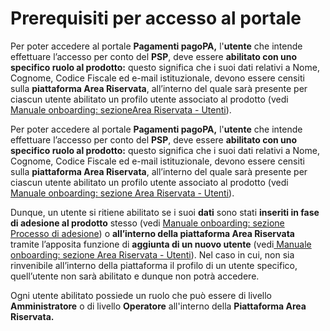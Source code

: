 # Prerequisiti per accesso al portale

Per poter accedere al portale **Pagamenti pagoPA,** l'**utente** che intende effettuare l’accesso per conto del **PSP**, deve essere **abilitato con uno specifico ruolo al prodotto:**  questo significa che i suoi dati relativi a Nome, Cognome, Codice Fiscale ed e-mail istituzionale, devono essere censiti sulla **piattaforma Area Riservata**, all’interno del quale sarà presente per ciascun utente abilitato un profilo utente associato al prodotto (vedi  [Manuale onboarding: sezione](http://127.0.0.1:5000/s/axttcUGV65V2IVRggmvR/area-riservata-enti/area-riservata/utenti)[Area Riservata - Utenti](http://127.0.0.1:5000/s/axttcUGV65V2IVRggmvR/area-riservata-enti/area-riservata/utenti)).

Per poter accedere al portale **Pagamenti pagoPA,** l'**utente** che intende effettuare l’accesso per conto del **PSP**, deve essere **abilitato con uno specifico ruolo al prodotto:**  questo significa che i suoi dati relativi a Nome, Cognome, Codice Fiscale ed e-mail istituzionale, devono essere censiti sulla **piattaforma Area Riservata**, all’interno del quale sarà presente per ciascun utente abilitato un profilo utente associato al prodotto (vedi  [Manuale onboarding: sezione Area Riservata - Utenti](https://docs.pagopa.it/area-riservata/area-riservata-enti/area-riservata/utenti)).

Dunque, un utente si ritiene abilitato se i suoi **dati** sono stati **inseriti in fase di adesione al prodotto** stesso (vedi  [Manuale onboarding: sezione Processo di adesione](https://docs.pagopa.it/area-riservata/area-riservata-enti/processo-di-adesione)) o **all’interno della piattaforma Area Riservata** tramite l’apposita funzione di **aggiunta di un nuovo utente** (vedi[ Manuale onboarding: sezione Area Riservata - Utenti](https://docs.pagopa.it/area-riservata/area-riservata-enti/area-riservata/utenti)). Nel caso in cui, non sia rinvenibile all’interno della piattaforma il profilo di un utente specifico, quell’utente non sarà abilitato e dunque non potrà accedere.

Ogni utente abilitato possiede un ruolo che può essere di livello **Amministratore** o di livello **Operatore** all'interno della **Piattaforma Area Riservata.**
